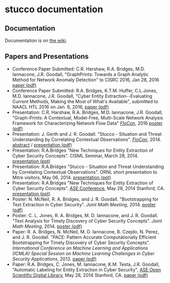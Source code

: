 stucco documentation
====================

## Documentation

Documentation is on [the wiki](https://github.com/stucco/docs/wiki).

## Papers and Presentations
* Conference Paper Submitted: C.R. Harshaw, R.A. Bridges, M.D. Iannacone, J.R. Goodall, "GraphPrints: Towards a Graph Analytic Method for Network Anomaly Detection" to CISRC 2016, Jan 28, 2016 [paper (pdf)](./papers/2016-cisrc-graphprints-submitted.pdf)  
* Conference Paper Submitted: R.A. Bridges, K.T.M. Huffer, C.L.Jones, M.D. Iannacone, J.R. Goodall, "Cyber Entity Extraction--Evaluating Current Methods, Making the Most of What's Available", submitted to NAACL HTL 2016 on Jan. 6, 2016, [paper (pdf)](./papers/2016-NAACL-submission.pdf)
* Presentation: C.R. Harshaw, R.A. Bridges, M.D. Iannacone, J.R. Goodall, "Graph-Prints: A Contextual, Model-Free, Multi-Scale Network Analysis Framework for Characterizing Network Flow Data" [*FloCon*](https://www.cert.org/flocon/), 2016 [poster (pdf)](./posters/2016-Flocon-Poster)
* Presentation: J. Gerth and J. R. Goodall. "Stucco - Situation and Threat Understanding by Correlating Contextual Observations". [*FloCon*](https://www.cert.org/flocon/), 2014. [abstract](./presentations/2014-FloCon-Gerth.md) / [presentation (pdf)](https://github.com/stucco/docs/blob/master/presentations/2014-FloCon-Gerth.pdf?raw=true)
* Presentation: R.A.Bridges "New Techniques for Entity Extraction of Cyber Security Concepts". CISML Seminar, March 28, 2014. [presentation (ppt)](./presentations/2014.03.28-bridges-cisml.pptx?raw=true)
* Presentation: R.A.Bridges "Stucco - Situation and Threat Understanding by Correlating Contextual Observations". ORNL short presentation to Mitre visitors, May 06, 2014. [presentation (ppt)](./presentations/2014.05.16-bridges-stucco.pptx?raw=true)
* Presentation: R.A.Bridges "New Techniques for Entity Extraction of Cyber Security Concepts". [ASE Conference](http://cybersecurity2014.scienceengineering.org/), May 28, 2014 Stanford, CA. [presentation (ppt)](./presentations/2014.05.28-bridges.pptx?raw=true)
* Poster: N. McNeil, R. A. Bridges, and J. R. Goodall. "Bootstrapping for Text Extraction in Cyber Security". *Joint Math Meeting*, 2014. [poster (pdf)](https://github.com/stucco/docs/blob/master/posters/2014-JMM-McNeill-BootstrappingPoster.pdf?raw=true)
* Poster: C. L. Jones, R. A. Bridges, M. D. Iannacone, and J. R. Goodall. "Text Analysis for Timely Discovery of Cyber Security Concepts". *Joint Math Meeting*, 2014. [poster (pdf)](https://github.com/stucco/docs/blob/master/posters/2014-JMM-Jones-TextPoster.pdf?raw=true)
* Paper: R. A. Bridges, N. McNeil, M. D. Iannacone, B. Czejdo, N. Perez, and J. R. Goodall. "PACE: Pattern Accurate Computationally Efficient Bootstrapping for Timely Discovery of Cyber Security Concepts". *International Conference on Machine Learning and Applications (ICMLA) Special Session on Machine Learning Challenges in Cyber Security Applications*, 2013. [paper (pdf)](https://github.com/stucco/docs/blob/master/papers/2013-ICMLA-Bridges-PACE.pdf?raw=true)
* Paper: R.A. Bridges, C. Jones, M. Iannacone, K.M. Testa, J.R. Goodall, "Automatic Labeling for Entity Extraction in Cyber Security", [ASE Open Scientific Digital Library](http://cybersecurity2014.scienceengineering.org/), May 28, 2014 Stanford, CA. [paper (pdf)](./papers/2014-ase-paper.pdf?raw=true)
